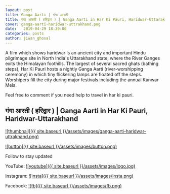 ```yaml
---
layout: post
title: Ganga Aarti | गंगा आरती
title: गंगा आरती ( हरिद्वार ) | Ganga Aarti in Har Ki Pauri, Haridwar-Uttarakhand 
cover: ganga-aarti-haridwar-uttrakhand.png
date:   2019-04-29 18:39:00
categories: posts
author: jiwan_ghosal
---
```


A film which shows haridwar is an ancient city and important Hindu pilgrimage site in North India's Uttarakhand state, where the River Ganges exits the Himalayan foothills. The largest of several sacred ghats (bathing steps), Har Ki Pauri hosts a nightly Ganga Aarti (river-worshipping ceremony) in which tiny flickering lamps are floated off the steps. Worshipers fill the city during major festivals including the annual Kanwar Mela.

Feel free to comment if you need help to travel in har ki pauri.


## गंगा आरती ( हरिद्वार ) | Ganga Aarti in Har Ki Pauri, Haridwar-Uttarakhand 
[![thumbnail]({{ site.baseurl }}/assets/images/ganga-aarti-haridwar-uttrakhand.png)](https://youtu.be/6l9vKv89QzU "thumbnail")

[![button]({{ site.baseurl }}/assets/images/button.png)](https://www.youtube.com/c/JiwanGhosal/?sub_confirmation=1 "button") 



Follow to stay updated

YouTube: [![youtube]({{ site.baseurl }}/assets/images/logo.jpg)](https://www.youtube.com/c/JiwanGhosal "youtube")

Instagram: [![insta]({{ site.baseurl }}/assets/images/insta.png)](https://www.instagram.com/stchr_heart/ "insta") 

Facebook: [![fb]({{ site.baseurl }}/assets/images/fb.png)](https://www.facebook.com/jiwan.ghosal/ "fb")
